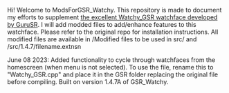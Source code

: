 Hi! Welcome to ModsForGSR_Watchy. This repository is made to document my efforts to supplement [the excellent Watchy_GSR watchface developed by GuruSR]([url](https://github.com/GuruSR/Watchy_GSR)). I will add modded files to add/enhance features to this watchface. Please refer to the original repo for installation instructions. All modified files are available in /Modified files to be used in src/ and /src/1.4.7/filename.extnsn

June 08 2023: Added functionality to cycle through watchfaces from the homescreen (when menu is not selected). To use the file, rename this to "Watchy_GSR.cpp" and place it in the GSR folder replacing the original file before compiling. Built on version 1.4.7A of GSR_Watchy.
